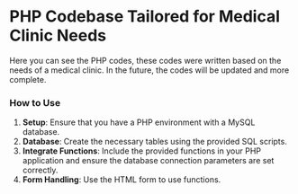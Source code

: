 # PHP Codebase Tailored for Medical Clinic Needs
Here you can see the PHP codes, these codes were written based on the needs of a medical clinic. In the future, the codes will be updated and more complete.

### How to Use

1. **Setup**: Ensure that you have a PHP environment with a MySQL database.
2. **Database**: Create the necessary tables using the provided SQL scripts.
3. **Integrate Functions**: Include the provided functions in your PHP application and ensure the database connection parameters are set correctly.
4. **Form Handling**: Use the HTML form to use functions.